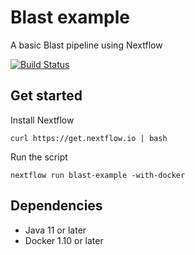# Blast example 

A basic Blast pipeline using Nextflow 

[![Build Status](https://travis-ci.org/nextflow-io/blast-example.svg?branch=master)](https://travis-ci.org/nextflow-io/blast-example)

## Get started 

Install Nextflow 

    curl https://get.nextflow.io | bash 

Run the script 

    nextflow run blast-example -with-docker

## Dependencies 

* Java 11 or later 
* Docker 1.10 or later 
